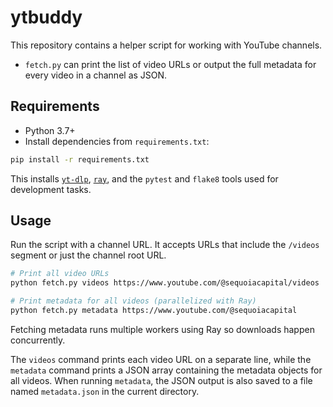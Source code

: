 # ytbuddy

This repository contains a helper script for working with YouTube channels.

- `fetch.py` can print the list of video URLs or output the full metadata for
  every video in a channel as JSON.

## Requirements

- Python 3.7+
- Install dependencies from `requirements.txt`:

```bash
pip install -r requirements.txt
```

This installs [`yt-dlp`](https://github.com/yt-dlp/yt-dlp),
[`ray`](https://github.com/ray-project/ray), and the `pytest` and `flake8` tools
used for development tasks.

## Usage

Run the script with a channel URL. It accepts URLs that include the `/videos`
segment or just the channel root URL.

```bash
# Print all video URLs
python fetch.py videos https://www.youtube.com/@sequoiacapital/videos

# Print metadata for all videos (parallelized with Ray)
python fetch.py metadata https://www.youtube.com/@sequoiacapital
```

Fetching metadata runs multiple workers using Ray so downloads happen concurrently.

The ``videos`` command prints each video URL on a separate line, while the
``metadata`` command prints a JSON array containing the metadata objects for all
videos. When running ``metadata``, the JSON output is also saved to a file named
``metadata.json`` in the current directory.
